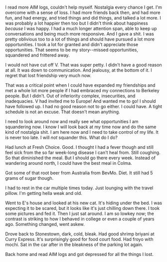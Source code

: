 I read more AIM logs, couldn't help myself. Nostalgia every chance I get. I'm overcome with a sense of loss. I had more friends back then, and had more fun, and had energy, and tried things and did things, and talked a lot more. I was probably a lot happier then too but I didn't think about happiness *because* I was happy. I had a much longer attention span, able to keep up conversations and being much more responsive. And I gave a shit. I was pretty oblivious too to a lot of things and should have pursued a lot more opportunities. I took a lot for granted and didn't appreciate those opportunities. That seems to be my story--missed opportunities, squandered and frittered away.

I would not have cut off V. That was super petty. I didn't have a good reason at all. It was down to communication. And jealousy, at the bottom of it. I regret that lost friendship very much now.

That was a critical point when I could have expanded my friendships and met a whole lot more people if I had embraced my connections to Berkeley people. But I didn't. Out of inferiority complex, insecurities, and inadequacies. V had invited me to Europe! And wanted me to go! I should have followed up. I had no good reason not to go either. I could have. A tight schedule is not an excuse. That doesn't mean anything.

I need to look around now and really see what opportunities I am squandering now. I know I will look back at my time now and do the same kind of nostalgia shit. I am here now and I need to take control of my life. It is never too late. I will *not* squander this. What do I do?

Had lunch at Fresh Choice. Good. I thought I had a fever though and still feel sick from the so far week-long disease I can't heal from. Still coughing. So that diminished the meal. But I should go there every week. Instead of wandering around north, I could have the best meal in Colma.

Got some of that root beer from Australia from BevMo. Diet. It still had 5 grams of sugar though.

I had to rest in the car multiple times today. Just lounging with the travel pillow. I'm getting hella weak and old.

Went to E's house and looked at his new cat. It's hiding under the bed. I was expecting it to be scared, but it looks like it's just chilling down there. I took some pictures and fed it. Then I just sat around. I am so lowkey now; the contrast is striking to how I behaved in college or even a couple of years ago. Something changed, went askew.

Drove back to Stonestown, dark, cold, bleak. Had good shrimp briyani at Curry Express. It's surprisingly good for food court food. Had froyo with mochi. Sat in the car after in the bleakness of the parking lot again.

Back home and read AIM logs and got depressed for all the things I lost.
